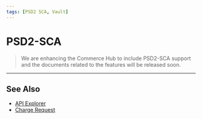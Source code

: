 ```yaml
---
tags: [PSD2 SCA, Vault]
---
```



# PSD2-SCA

<!-- theme: danger -->
> We are enhancing the Commerce Hub to include PSD2-SCA support and the documents related to the features will be released soon.

<!-- https://docs.adyen.com/online-payments/psd2-sca-compliance-and-implementation-guide --> 

---

## See Also


- [API Explorer](./api/?type=post&path=/payments/v1/charges)
- [Charge Request](path?=docs/Resources/API-Documents/Payments/Charges.md)
